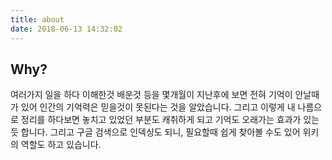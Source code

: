 ```yaml
---
title: about
date: 2018-06-13 14:32:02
---
```


## Why?

여러가지 일을 하다 이해한것 배운것 등을 몇개월이 지난후에 보면 전혀 기억이 안날때가 있어 인간의 기억력은 믿을것이 못된다는 것을 알았습니다.
그리고 이렇게 내 나름으로 정리를 하다보면 놓치고 있었던 부분도 캐취하게 되고 기억도 오래가는 효과가 있는 듯 합니다.
그리고 구글 검색으로 인덱싱도 되니, 필요할때 쉽게 찾아볼 수도 있어 위키의 역할도 하고 있습니다.


